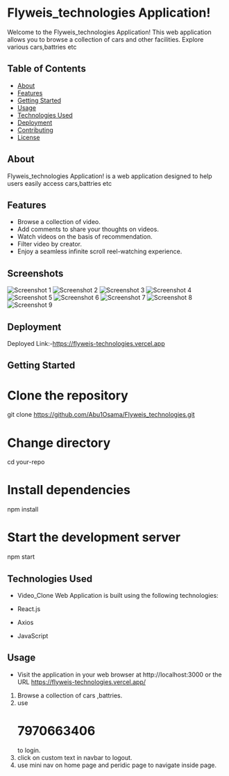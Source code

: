 # Flyweis_technologies Application!

Welcome to the Flyweis_technologies Application! This web application allows you to browse  a collection of cars and other facilities. Explore various cars,battries etc 
## Table of Contents

- [About](#about)
- [Features](#features)
- [Getting Started](#getting-started)
- [Usage](#usage)
- [Technologies Used](#technologies-used)
- [Deployment](#deployment)
- [Contributing](#contributing)
- [License](#license)

## About

Flyweis_technologies Application! is a web application designed to help users easily access cars,battries etc
## Features

- Browse a collection of video.
- Add comments to share your thoughts on videos.
- Watch videos on the basis of recommendation.
- Filter video by creator.
- Enjoy a seamless infinite scroll reel-watching experience.

## Screenshots

![Screenshot 1](./src/assest/pic1)
![Screenshot 2](./src/assest/pic2)
![Screenshot 3](./src/assest/pic3)
![Screenshot 4](./src/assest/pic4)
![Screenshot 5](./src/assest/pic5)
![Screenshot 6](./src/assest/pic6)
![Screenshot 7](./src/assest/pic7)
![Screenshot 8](./src/assest/pic8)
![Screenshot 9](./src/assest/pic9)

## Deployment

Deployed Link:-https://flyweis-technologies.vercel.app

## Getting Started

# Clone the repository

git clone https://github.com/Abu1Osama/Flyweis_technologies.git

# Change directory

cd your-repo

# Install dependencies

npm install

# Start the development server

npm start

## Technologies Used

- Video_Clone Web Application is built using the following technologies:

- React.js
- Axios
- JavaScript

## Usage

- Visit the application in your web browser at http://localhost:3000 or the URL https://flyweis-technologies.vercel.app/
1. Browse a collection of cars ,battries.
2. use <h1>7970663406</h1> to login.
3. click on custom text in navbar to logout.
4. use mini nav on home page and peridic page to navigate inside page.

